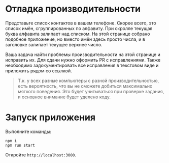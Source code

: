 # Отладка производительности

Представьте список контактов в вашем телефоне. Скорее всего, это список имён, сгруппированных по алфавиту. При скролле текущая буква алфавита залипает над списком. На этой странице собрано подобное приложение, но вместо имён здесь просто числа, и в заголовке залипает текущее верхнее число.

Ваша задача найти проблемы производительности на этой странице и исправить их. Для сдачи нужно оформить PR с исправлениями. Также необходимо задокументировать все исправления в текстовом виде и приложить рядом со ссылкой.

> Т.к. у всех разные компьютеры с разной производительностью, есть вероятность, что вы не сможете добиться максимально мягкого поведения. Это будет учитываться при проверке задания, и основное внимание будет уделено коду.

# Запуск приложения

Выполните команды:

```
npm i
npm run start
```

Откройте `http://localhost:3000`.
